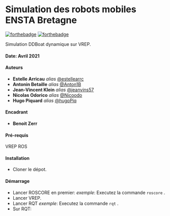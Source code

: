 


# Simulation des robots mobiles ENSTA Bretagne


[![forthebadge](http://forthebadge.com/images/badges/built-with-love.svg)](http://forthebadge.com)  [![forthebadge](http://forthebadge.com/images/badges/powered-by-electricity.svg)](http://forthebadge.com)

Simulation DDBoat dynamique sur VREP.

#### Date: Avril 2021
#### Auteurs
* **Estelle Arricau** _alias_ [@estellearrc](https://github.com/estellearrc)
* **Antonin Betaille** _alias_ [@Anton1B](https://github.com/Anton1B)
* **Jean-Vincent Klein** _alias_ [@jeanvins57](https://github.com/jeanvins57)
* **Nicolas Odorico** _alias_ [@Nicoodo](https://github.com/Nicoodo)
* **Hugo Piquard** _alias_ [@hugoPiq](https://github.com/hugoPiq)

#### Encadrant
* **Benoit Zerr**

#### Pré-requis
VREP
ROS

#### Installation

- Cloner le dépot.

#### Démarrage
- Lancer ROSCORE en premier:
_exemple_: Executez la commande ``roscore`` .
- Lancer VREP.
- Lancer RQT
_exemple_: Executez la commande ``rqt`` .
- Sur RQT:










